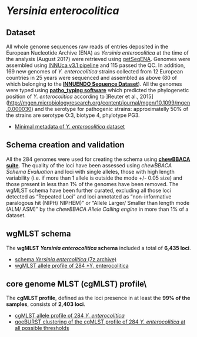 # *Yersinia enterocolitica*

## Dataset
All whole genome sequences raw reads of entries deposited in the European Nucleotide Archive (ENA) as *Yersinia enterocolitica* at the time of the analysis (August 2017) were retrieved using [getSeqENA](https://github.com/B-UMMI/getSeqENA). Genomes were assembled using [INNUca v3.1 pipeline](https://github.com/INNUENDOCON/INNUca) and 115 passed the QC. In addition, 169 new genomes of *Y. enterocolitica* strains collected from 12 European countries in 25 years were sequenced and assembled as above (80 of which belonging to the **[INNUENDO Sequence Dataset](https://docs.google.com/viewer?a=v&pid=sites&srcid=ZGVmYXVsdGRvbWFpbnxpbm51ZW5kb2NvbnxneDo2YmYyOGU0MjE4ZGJiMmQ0)**). All the genomes were typed using **[patho_typing software](https://github.com/B-UMMI/patho_typing)**  which predicted the phylogenetic position of *Y. enterocolitica* according to ]Reuter et al., 2015](http://mgen.microbiologyresearch.org/content/journal/mgen/10.1099/mgen.0.000030) and the serotype for pathogenic strains: approximatelly 50% of the strains are serotype O:3, biotype 4, phylotype PG3.

* [Minimal metadata of *Y. enterocolitica* dataset](https://drive.google.com/file/d/1O6_Y79aqMhBn1ZL2KogLvxvV7UfseAQQ/view?usp=sharing) 

## Schema creation and validation
All the 284 genomes were used for creating the schema using **[chewBBACA suite](https://github.com/B-UMMI/chewBBACA)**. The quality of the loci have been assessed using *chewBBACA Schema Evaluation* and loci with single alleles, those with high length variability (i.e. if more than 1 allele is outside the mode +/- 0.05 size) and those present in less than 1% of the genomes have been removed. The wgMLST schema have been further curated, excluding all those loci detected as “Repeated Loci” and loci annotated as “non-informative paralogous hit (NIPH/ NIPHEM)” or “Allele Larger/ Smaller than length mode (ALM/ ASM)” by the *chewBBACA Allele Calling engine* in more than 1% of a dataset.


## wgMLST schema
The **wgMLST *Yersinia enterocolitica* schema** included a total of **6,435 loci**.

* [schema *Yersinia entercolitica* (7z archive)](https://drive.google.com/file/d/16ZHNji8x95PigtLCHryIdwPM9dQ8Km71/view?usp=sharing)
* [wgMLST allele profile of 284 *Y. enterocolitica](https://drive.google.com/file/d/10-TxsiFeoc-k0ZwaZJFhskRRBi6zIb7D/view?usp=sharing)

## core genome MLST (cgMLST) profile\
The **cgMLST profile**, defined as the loci presence in at least the **99% of the samples**, consists of **2,403 loci**.

* [cgMLST allele profile of 284 *Y. enterocolitica*](https://drive.google.com/file/d/1bFsgtzoCNEJstWqL60DPbweYO-6Qb_5s/view?usp=sharing)
* [goeBURST clustering of the cgMLST profile of 284 *Y. enterocolitica* at all possible thresholds](https://drive.google.com/file/d/14PHUeG2pC3UOmP8tqkgoLnwdVHSuD4RY/view?usp=sharing)
